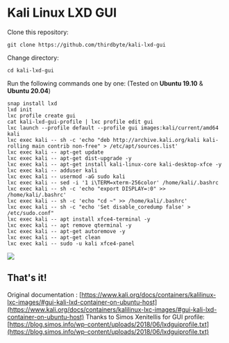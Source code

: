 # Kali Linux LXD GUI

Clone this repository:

`git clone https://github.com/thirdbyte/kali-lxd-gui`

Change directory:

`cd kali-lxd-gui`

Run the following commands one by one: (Tested on **Ubuntu 19.10** & **Ubuntu 20.04**)

```
snap install lxd
lxd init
lxc profile create gui
cat kali-lxd-gui-profile | lxc profile edit gui
lxc launch --profile default --profile gui images:kali/current/amd64 kali
lxc exec kali -- sh -c 'echo "deb http://archive.kali.org/kali kali-rolling main contrib non-free" > /etc/apt/sources.list'
lxc exec kali -- apt-get update
lxc exec kali -- apt-get dist-upgrade -y
lxc exec kali -- apt-get install kali-linux-core kali-desktop-xfce -y
lxc exec kali -- adduser kali
lxc exec kali -- usermod -aG sudo kali
lxc exec kali -- sed -i '1 i\TERM=xterm-256color' /home/kali/.bashrc
lxc exec kali -- sh -c 'echo "export DISPLAY=:0" >> /home/kali/.bashrc'
lxc exec kali -- sh -c 'echo "cd ~" >> /home/kali/.bashrc'
lxc exec kali -- sh -c "echo 'Set disable_coredump false' > /etc/sudo.conf"
lxc exec kali -- apt install xfce4-terminal -y
lxc exec kali -- apt remove qterminal -y
lxc exec kali -- apt-get autoremove -y
lxc exec kali -- apt-get clean
lxc exec kali -- sudo -u kali xfce4-panel
```
![](/kali-lxd-gui.png)

That's it!
--
Original documentation : [https://www.kali.org/docs/containers/kalilinux-lxc-images/#gui-kali-lxd-container-on-ubuntu-host](https://www.kali.org/docs/containers/kalilinux-lxc-images/#gui-kali-lxd-container-on-ubuntu-host)
Thanks to Simos Xenitellis for GUI profile: [https://blog.simos.info/wp-content/uploads/2018/06/lxdguiprofile.txt](https://blog.simos.info/wp-content/uploads/2018/06/lxdguiprofile.txt)
